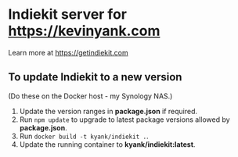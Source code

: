 # Indiekit server for https://kevinyank.com

Learn more at <https://getindiekit.com>

## To update Indiekit to a new version

(Do these on the Docker host - my Synology NAS.)

1. Update the version ranges in **package.json** if required.
2. Run `npm update` to upgrade to latest package versions allowed by **package.json**.
3. Run `docker build -t kyank/indiekit .`.
4. Update the running container to **kyank/indiekit:latest**.
